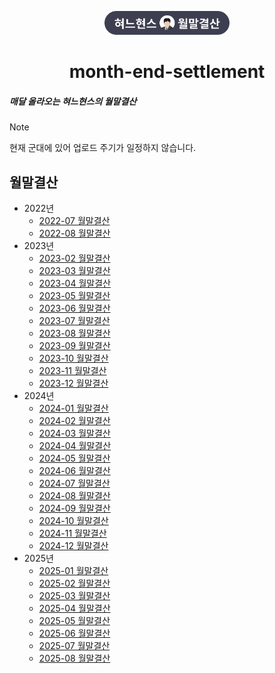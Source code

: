 <p align="center">
    <img src = "./assets/title.png" width = "200px" alt = "혀느현스"/>
</p>
<h1 align="center">month-end-settlement</h1>
<h5>매달 올라오는 혀느현스의 월말결산</h5>

> [!NOTE]
> 현재 군대에 있어 업로드 주기가 일정하지 않습니다.

## 월말결산
* 2022년
  * [2022-07 월말결산](/2022/2022-07.md)
  * [2022-08 월말결산](/2022/2022-08.md)
* 2023년
  * [2023-02 월말결산](/2023/2023-02.md)
  * [2023-03 월말결산](/2023/2023-03.md)
  * [2023-04 월말결산](/2023/2023-04.md)
  * [2023-05 월말결산](/2023/2023-05.md)
  * [2023-06 월말결산](/2023/2023-06.md)
  * [2023-07 월말결산](/2023/2023-07.md)
  * [2023-08 월말결산](/2023/2023-08.md)
  * [2023-09 월말결산](/2023/2023-09.md)
  * [2023-10 월말결산](/2023/2023-10.md)
  * [2023-11 월말결산](/2023/2023-11.md)
  * [2023-12 월말결산](/2023/2023-12.md)
* 2024년
  * [2024-01 월말결산](/2024/2024-01.md)
  * [2024-02 월말결산](/2024/2024-02.md)
  * [2024-03 월말결산](/2024/2024-03.md)
  * [2024-04 월말결산](/2024/2024-04.md)
  * [2024-05 월말결산](/2024/2024-05.md)
  * [2024-06 월말결산](/2024/2024-06.md)
  * [2024-07 월말결산](/2024/2024-07.md)
  * [2024-08 월말결산](/2024/2024-08.md)
  * [2024-09 월말결산](/2024/2024-09.md)
  * [2024-10 월말결산](/2024/2024-10.md)
  * [2024-11 월말결산](/2024/2024-11.md)
  * [2024-12 월말결산](/2024/2024-12.md)
* 2025년
  * [2025-01 월말결산](/2025/2025-01.md)
  * [2025-02 월말결산](/2025/2025-02.md)
  * [2025-03 월말결산](/2025/2025-03.md)
  * [2025-04 월말결산](/2025/2025-04.md)
  * [2025-05 월말결산](/2025/2025-05.md)
  * [2025-06 월말결산](/2025/2025-06.md)
  * [2025-07 월말결산](/2025/2025-07.md)
  * [2025-08 월말결산](/2025/2025-08.md)
